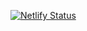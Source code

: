 [![Netlify Status](https://api.netlify.com/api/v1/badges/6c9f9de6-000a-4b98-9a6f-bae0c47cfdad/deploy-status)](https://app.netlify.com/sites/shotokansl/deploys)

